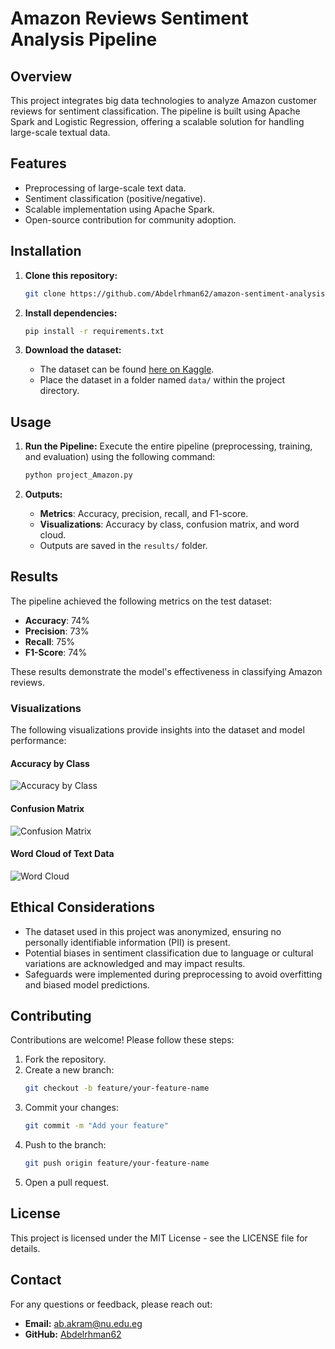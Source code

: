 # Amazon Reviews Sentiment Analysis Pipeline

## Overview
This project integrates big data technologies to analyze Amazon customer reviews for sentiment classification. The pipeline is built using Apache Spark and Logistic Regression, offering a scalable solution for handling large-scale textual data.

## Features
- Preprocessing of large-scale text data.
- Sentiment classification (positive/negative).
- Scalable implementation using Apache Spark.
- Open-source contribution for community adoption.

## Installation

1. **Clone this repository:**
   ```bash
   git clone https://github.com/Abdelrhman62/amazon-sentiment-analysis-pipeline.git
   ```

2. **Install dependencies:**
   ```bash
   pip install -r requirements.txt
   ```

3. **Download the dataset:**
   - The dataset can be found [here on Kaggle](https://www.kaggle.com/datasets/yacharki/amazon-reviews-for-sa-binary-negative-positive-csv).
   - Place the dataset in a folder named `data/` within the project directory.

## Usage

1. **Run the Pipeline:**
   Execute the entire pipeline (preprocessing, training, and evaluation) using the following command:
   ```bash
   python project_Amazon.py
   ```

2. **Outputs:**
   - **Metrics**: Accuracy, precision, recall, and F1-score.
   - **Visualizations**: Accuracy by class, confusion matrix, and word cloud.
   - Outputs are saved in the `results/` folder.

## Results
The pipeline achieved the following metrics on the test dataset:
- **Accuracy**: 74%
- **Precision**: 73%
- **Recall**: 75%
- **F1-Score**: 74%

These results demonstrate the model's effectiveness in classifying Amazon reviews.

### Visualizations
The following visualizations provide insights into the dataset and model performance:

#### Accuracy by Class
![Accuracy by Class](assets/accuracy_by_class.png)

#### Confusion Matrix
![Confusion Matrix](assets/confusion_matrix.png)

#### Word Cloud of Text Data
![Word Cloud](assets/word_cloud.png)

## Ethical Considerations
- The dataset used in this project was anonymized, ensuring no personally identifiable information (PII) is present.
- Potential biases in sentiment classification due to language or cultural variations are acknowledged and may impact results.
- Safeguards were implemented during preprocessing to avoid overfitting and biased model predictions.

## Contributing
Contributions are welcome! Please follow these steps:
1. Fork the repository.
2. Create a new branch:
   ```bash
   git checkout -b feature/your-feature-name
   ```
3. Commit your changes:
   ```bash
   git commit -m "Add your feature"
   ```
4. Push to the branch:
   ```bash
   git push origin feature/your-feature-name
   ```
5. Open a pull request.

## License
This project is licensed under the MIT License - see the LICENSE file for details.

## Contact
For any questions or feedback, please reach out:
- **Email:** ab.akram@nu.edu.eg
- **GitHub:** [Abdelrhman62](https://github.com/Abdelrhman62)
